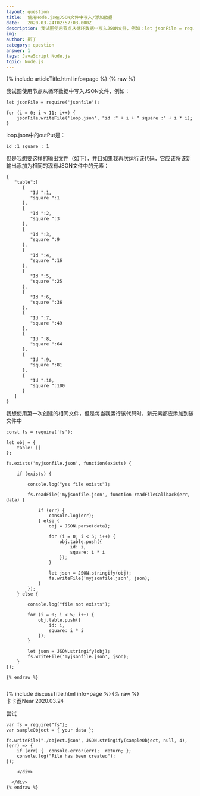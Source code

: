 ```yaml
---
layout: question
title:  使用Node.js在JSON文件中写入/添加数据
date:   2020-03-24T02:57:03.000Z
description: 我试图使用节点从循环数据中写入JSON文件，例如：let jsonFile = require('jsonfile');for (i = 0; i...
img: 
author: 斯丁
category: question
answer: 1
tags: JavaScript Node.js
topic: Node.js
---
```

<div class="article-root">
  <div class="article">
    {% include articleTitle.html info=page %}
    {% raw %}
    <div class="article-content"><p><font style="vertical-align: inherit;"><font style="vertical-align: inherit;">我试图使用节点从循环数据中写入JSON文件，例如：</font></font></p>

<pre class="lang-js prettyprint-override"><code>let jsonFile = require('jsonfile');<font></font>
<font></font>
for (i = 0; i &lt; 11; i++) {<font></font>
    jsonFile.writeFile('loop.json', "id :" + i + " square :" + i * i);<font></font>
}<font></font>
</code></pre>

<p><font style="vertical-align: inherit;"><font style="vertical-align: inherit;">loop.json中的outPut是：</font></font></p>

<pre><code>id :1 square : 1
</code></pre>

<p><font style="vertical-align: inherit;"><font style="vertical-align: inherit;">但是我想要这样的输出文件（如下），并且如果我再次运行该代码，它应该将该新输出添加为相同的现有JSON文件中的元素：</font></font></p>

<pre class="lang-json prettyprint-override"><code>{<font></font>
   "table":[<font></font>
      {<font></font>
         "Id ":1,<font></font>
         "square ":1<font></font>
      },<font></font>
      {<font></font>
         "Id ":2,<font></font>
         "square ":3<font></font>
      },<font></font>
      {<font></font>
         "Id ":3,<font></font>
         "square ":9<font></font>
      },<font></font>
      {<font></font>
         "Id ":4,<font></font>
         "square ":16<font></font>
      },<font></font>
      {<font></font>
         "Id ":5,<font></font>
         "square ":25<font></font>
      },<font></font>
      {<font></font>
         "Id ":6,<font></font>
         "square ":36<font></font>
      },<font></font>
      {<font></font>
         "Id ":7,<font></font>
         "square ":49<font></font>
      },<font></font>
      {<font></font>
         "Id ":8,<font></font>
         "square ":64<font></font>
      },<font></font>
      {<font></font>
         "Id ":9,<font></font>
         "square ":81<font></font>
      },<font></font>
      {<font></font>
         "Id ":10,<font></font>
         "square ":100<font></font>
      }<font></font>
   ]<font></font>
}<font></font>
</code></pre>

<p><font style="vertical-align: inherit;"><font style="vertical-align: inherit;">我想使用第一次创建的相同文件，但是每当我运行该代码时，新元素都应添加到该文件中</font></font></p>

<pre class="lang-js prettyprint-override"><code>const fs = require('fs');<font></font>
<font></font>
let obj = {<font></font>
    table: []<font></font>
};<font></font>
<font></font>
fs.exists('myjsonfile.json', function(exists) {<font></font>
<font></font>
    if (exists) {<font></font>
<font></font>
        console.log("yes file exists");<font></font>
<font></font>
        fs.readFile('myjsonfile.json', function readFileCallback(err, data) {<font></font>
<font></font>
            if (err) {<font></font>
                console.log(err);<font></font>
            } else {<font></font>
                obj = JSON.parse(data);<font></font>
<font></font>
                for (i = 0; i &lt; 5; i++) {<font></font>
                    obj.table.push({<font></font>
                        id: i,<font></font>
                        square: i * i<font></font>
                    });<font></font>
                }<font></font>
<font></font>
                let json = JSON.stringify(obj);<font></font>
                fs.writeFile('myjsonfile.json', json);<font></font>
            }<font></font>
        });<font></font>
    } else {<font></font>
<font></font>
        console.log("file not exists");<font></font>
<font></font>
        for (i = 0; i &lt; 5; i++) {<font></font>
            obj.table.push({<font></font>
                id: i,<font></font>
                square: i * i<font></font>
            });<font></font>
        }<font></font>
<font></font>
        let json = JSON.stringify(obj);<font></font>
        fs.writeFile('myjsonfile.json', json);<font></font>
    }<font></font>
});<font></font>
</code></pre></div>
    {% endraw %}
  </div>
  <p style="height: 0;width:0;overflow: hidden;"> 第3256篇《使用Node.js在JSON文件中写入/添加数据》来自Winter(https://github.com/aiyld/aiyld.github.io)的站点</p>
  <div class="discuss-wrapper">
    {% include discussTitle.html info=page %}
    {% raw %}
    <div class="discuss-item">
        <div class="discuss-parent">
          <div class="discuss-meta">
            <span class="discuss-user">卡卡西Near</span>
            <span class="discuss-time">2020.03.24</span>
          </div>
          <div class="discuss-comment"><p><font style="vertical-align: inherit;"><font style="vertical-align: inherit;">尝试</font></font></p>

<pre><code>var fs = require("fs");<font></font>
var sampleObject = { your data };<font></font>
<font></font>
fs.writeFile("./object.json", JSON.stringify(sampleObject, null, 4), (err) =&gt; {<font></font>
    if (err) {  console.error(err);  return; };<font></font>
    console.log("File has been created");<font></font>
});<font></font>
</code></pre></div>
        </div>
        
      </div>
    {% endraw %}
  </div>
<div>

